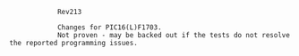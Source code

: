                 Rev213

                Changes for PIC16(L)F1703.
                Not proven - may be backed out if the tests do not resolve the reported programming issues.
